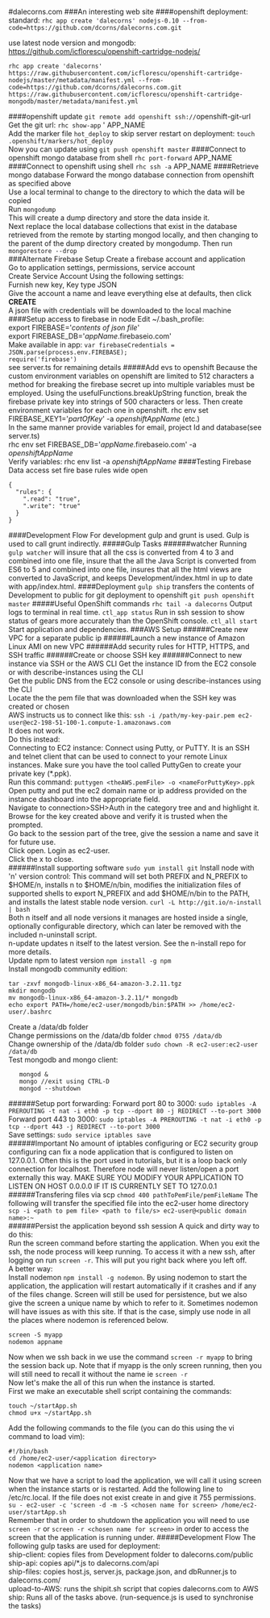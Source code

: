 #dalecorns.com
###An interesting web site
####openshift deployment:
 standard: `rhc app create 'dalecorns' nodejs-0.10 --from-code=https://github.com/dcorns/dalecorns.com.git`

use latest node version and mongodb: https://github.com/icflorescu/openshift-cartridge-nodejs/

`rhc app create 'dalecorns' https://raw.githubusercontent.com/icflorescu/openshift-cartridge-nodejs/master/metadata/manifest.yml --from-code=https://github.com/dcorns/dalecorns.com.git https://raw.githubusercontent.com/icflorescu/openshift-cartridge-mongodb/master/metadata/manifest.yml`

####openshift update
`git remote add openshift ssh://`openshift-git-url<br/>
Get the git url: `rhc show-app` ' APP_NAME<br/>
Add the marker file `hot_deploy` to skip server restart on deployment: `touch .openshift/markers/hot_deploy`<br/>
Now you can update using `git push openshift master`
####Connect to openshift mongo database from shell
`rhc port-forward` APP_NAME
####Connect to openshift using shell
`rhc ssh -a` APP_NAME
####Retrieve mongo database
Forward the mongo database connection from openshift as specified above</br>
Use a local terminal to change to the directory to which the data will be copied</br>
Run `mongodump`<br/>
This will create a dump directory and store the data inside it.</br>
Next replace the local database collections that exist in the database retrieved from the remote by starting mongod locally, and then changing to the parent of the dump directory created by mongodump. Then run `mongorestore --drop`</br>
###Alternate Firebase Setup
Create a firebase account and application<br/>
Go to application settings, permissions, service account<br/>
Create Service Account Using the following settings:<br/>
Furnish new key, Key type JSON<br/>
Give the account a name and leave everything else at defaults, then click **CREATE**<br/>
A json file with credentials will be downloaded to the local machine
####Setup access to firebase in node
Edit ~/.bash_profile:<br/>
export FIREBASE='*contents of json file*'<br/>
export FIREBASE_DB='*appName*.firebaseio.com'<br/>
Make available in app:
`var firebaseCredentials = JSON.parse(process.env.FIREBASE);`
<br/>
`require('firebase')`<br/>
see server.ts for remaining details
#####Add evs to openshift
Because the custom environment variables on openshift are limited to 512 characters a method for breaking the firebase secret up into multiple variables must be employed. Using  the usefulFunctions.breakUpString function, break the firebase private key into strings of 500 characters or less. Then create environment variables for each one in openshift.
rhc env set FIREBASE_KEY1='*partOfKey*' -a *openshiftAppName* (etc.)<br/>
In the same manner provide variables for email, project Id and database(see server.ts)<br/>
rhc env set FIREBASE_DB='*appName*.firebaseio.com' -a *openshiftAppName*<br/>
Verify variables: rhc env list -a *openshiftAppName*
####Testing Firebase Data access
set fire base rules wide open
```
{
  "rules": {
    ".read": "true",
    ".write": "true"
  }
}
```
####Development Flow
For development gulp and grunt is used. Gulp is used to call grunt indirectly.
#####Gulp Tasks
######watcher
Running `gulp watcher` will insure that all the css is converted from 4 to 3 and combined into one file, insure that the all the Java Script is converted from ES6 to 5 and combined into one file, insures that all the html views are converted to JavaScript, and keeps Development/index.html in up to date with app/index.html.
####Deployment
`gulp ship` transfers the contents of Development to public for git deployment to openshift `git push openshift master`
#####Useful OpenShift commands
`rhc tail -a dalecorns` Output logs to terminal in real time. `ctl_app status` Run in ssh session to show status of gears more accurately than the OpenShift console. `ctl_all start` Start application and dependencies.
###AWS Setup
######Create new VPC for a separate public ip
######Launch a new instance of Amazon Linux AMI on new VPC
######Add security rules for HTTP, HTTPS, and SSH traffic
######Create or choose SSH key
######Connect to new instance via SSH or the AWS CLI
Get the instance ID from the EC2 console or with describe-instances using the CLI<br/>
Get the public DNS from the EC2 console or using describe-instances using the CLI<br/>
Locate the the pem file that was downloaded when the SSH key was created or chosen<br/>
AWS instructs us to connect like this:
`ssh -i /path/my-key-pair.pem ec2-user@ec2-198-51-100-1.compute-1.amazonaws.com`<br/>
It does not work.<br/>
Do this instead:<br/>
Connecting to EC2 instance:
Connect using Putty, or PuTTY. It is an SSH and telnet client that can be used to connect to your remote Linux instances. Make sure you have the tool called PuttyGen to create your private key (*.ppk).<br/>
Run this command: `puttygen <theAWS.pemFile> -o <nameForPuttyKey>.ppk`<br/>
Open putty and put the ec2 domain name or ip address provided on the instance dashboard into the appropriate field.<br/>
Navigate to connection>SSH>Auth in the category tree and and highlight it.<br/>
Browse for the key created above and verify it is trusted when the prompted.<br/>
Go back to the session part of the tree, give the session a name and save it for future use.<br/>
Click open. Login as ec2-user.<br/>
Click the x to close.<br/>
######Install supporting software
`sudo yum install git`
Install node with 'n' version control: This command will set both PREFIX and N_PREFIX to $HOME/n, installs n to $HOME/n/bin, modifies the initialization files of supported shells to export N_PREFIX and add $HOME/n/bin to the PATH, and installs the latest stable node version. `curl -L http://git.io/n-install | bash`</br>
Both n itself and all node versions it manages are hosted inside a single, optionally configurable directory, which can later be removed with the included n-uninstall script.<br/>
n-update updates n itself to the latest version. See the n-install repo for more details.<br/>
Update npm to latest version `npm install -g npm`<br/>
Install mongodb community edition:<br/>
```curl -O https://fastdl.mongodb.org/linux/mongodb-linux-x86_64-amazon-3.2.11.tgz
tar -zxvf mongodb-linux-x86_64-amazon-3.2.11.tgz
mkdir mongodb
mv mongodb-linux-x86_64-amazon-3.2.11/* mongodb
echo export PATH=/home/ec2-user/mongodb/bin:$PATH >> /home/ec2-user/.bashrc
```
Create a /data/db folder<br/>
Change permissions on the /data/db folder `chmod 0755 /data/db`<br/>
Change ownership of the /data/db folder `sudo chown -R ec2-user:ec2-user /data/db`<br/>
Test mongodb and mongo client:
```
   mongod &
   mongo //exit using CTRL-D
   mongod --shutdown
   ```
######Setup port forwarding:
Forward port 80 to 3000: `sudo iptables -A PREROUTING -t nat -i eth0 -p tcp --dport 80 -j REDIRECT --to-port 3000`</br>
Forward port 443 to 3000: `sudo iptables -A PREROUTING -t nat -i eth0 -p tcp --dport 443 -j REDIRECT --to-port 3000`<br/>
Save settings: `sudo service iptables save`<br/>
######Important
No amount of iptables configuring or EC2 security group configuring can fix a node application that is configured to listen on 127.0.0.1. Often this is the port used in tutorials, but it is a loop back only connection for localhost. Therefore node will never listen/open a port externally this way. MAKE SURE YOU MODIFY YOUR APPLICATION TO LISTEN ON HOST 0.0.0.0 IF IT IS CURRENTLY SET TO 127.0.0.1<br/>
######Transfering files via scp
`chmod 400 pathToPemFile/pemFileName`
The following will transfer the specified file into the ec2-user home directory</br>
`scp -i <path to pem file> <path to file/s> ec2-user@<public domain name>:~`</br>
######Persist the application beyond ssh session
A quick and dirty way to do this:</br>
Run the screen command before starting the application. When you exit the ssh, the node process will keep running. To access it with a new ssh, after logging on run `screen -r`. This will put you right back where you left off.<br/>
A better way:</br>
Install nodemon `npm install -g nodemon`. By using nodemon to start the application, the application will restart automatically if it crashes and if any of the files change. Screen will still be used for persistence, but we also give the screen a unique name by which to refer to it. Sometimes nodemon will have issues as with this site. If that is the case, simply use node in all the places where nodemon is referenced below.
```
screen -S myapp
nodemon appname
```
Now when we ssh back in we use the command `screen -r myapp` to bring the session back up. Note that if myapp is the only screen running, then you will still need to recall it without the name ie `screen -r`<br/>
Now let's make the all of this run when the instance is started.<br/>
First we make an executable shell script containing the commands:<br/>
```
touch ~/startApp.sh
chmod u+x ~/startApp.sh
```
Add the following commands to the file (you can do this using the vi command to load vim):
```
#!/bin/bash
cd /home/ec2-user/<application directory>
nodemon <application name>
```
Now that we have a script to load the application, we will call it using screen when the instance starts or is restarted. Add the following line to /etc/rc.local. If the file does not exist create in and give it 755 permissions.<br/>
`su - ec2-user -c 'screen -d -m -S <chosen name for screen> /home/ec2-user/startApp.sh`<br/>
Remember that in order to shutdown the application you will need to use `screen -r` or `screen -r <chosen name for screen>` in order to access the screen that the application is running under.
#####Development Flow
The following gulp tasks are used for deployment:<br/>
ship-client: copies files from Development folder to dalecorns.com/public<br>
ship-api: copies api/*.js to dalecorns.com/api<br>
ship-files: copies host.js, server.js, package.json, and dbRunner.js to dalecorns.com/</br>
upload-to-AWS: runs the shipit.sh script that copies dalecorns.com to AWS</br>
ship: Runs all of the tasks above. (run-sequence.js is used to synchronise the tasks)
